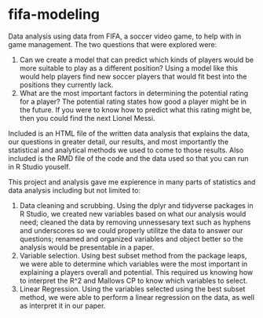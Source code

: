 # fifa-modeling
Data analysis using data from FIFA, a soccer video game, to help with in game management. The two questions that were explored were: 

1. Can we create a model that can predict which kinds of players would be more suitable to play as a different position? Using a model like this would help players find new soccer players that would fit best into the positions they currently lack.
2. What are the most important factors in determining the potential rating for a player? The potential rating states how good a player might be in the future. If you were to know how to predict what this rating might be, then you could find the next Lionel Messi.

Included is an HTML file of the written data analysis that explains the data, our questions in greater detail, our results, and most importantly the statistical and analytical methods we used to come to those results. 
Also included is the RMD file of the code and the data used so that you can run in R Studio youself. 

This project and analysis gave me expierence in many parts of statistics and data analysis including but not limited to:

1. Data cleaning and scrubbing. Using the dplyr and tidyverse packages in R Studio, we created new variables based on what our analysis would need; cleaned the data by removing unnessesary text such as hyphens and underscores so we could properly utilitze the data to answer our questions; renamed and organized variables and object better so the analysis would be presentable in a paper. 
2. Variable selection. Using best subset method from the package leaps, we were able to determine which variables were the most important in explaining a players overall and potential. This required us knowing how to interpret the R^2 and Mallows CP to know which variables to select.
3. Linear Regression. Using the variables selected using the best subset method, we were able to perform a linear regression on the data, as well as interpret it in our paper. 

